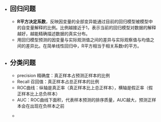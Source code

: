 - ## 回归问题
	- **R平方决定系数**，反映因变量的全部变异能通过目前的回归模型被模型中的自变量解释的比例。比例越接近于1，表示当前的回归模型对数据的解释越好，越能精确描述数据的真实分布。
	- 用回归模型预测的因变量与实际观测值之间的差异与实际观察值与均值之间的差异比。在简单线性回归中，R平方相当于相关系数r的平方。
- ## 分类问题
	- precision 精确度：真正样本占预测正样本的比例
	- Recall 召回值：真正样本占总正样本的比例
	- ROC曲线：纵轴是真正率（真正样本比上总正样本），横轴是假正率（假正样本比上总负样本）
	- AUC：ROC曲线下面积，代表样本预测的排序质量，AUC越大，预测正样本会在出现在负样本之前
	- >